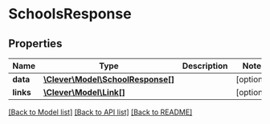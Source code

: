 # SchoolsResponse

## Properties
Name | Type | Description | Notes
------------ | ------------- | ------------- | -------------
**data** | [**\Clever\Model\SchoolResponse[]**](SchoolResponse.md) |  | [optional] 
**links** | [**\Clever\Model\Link[]**](Link.md) |  | [optional] 

[[Back to Model list]](../README.md#documentation-for-models) [[Back to API list]](../README.md#documentation-for-api-endpoints) [[Back to README]](../README.md)



